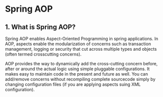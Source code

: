 # Spring AOP

## 1. What is Spring AOP?
Spring AOP enables Aspect-Oriented Programming in spring applications. In AOP, aspects enable the modularization of concerns such as transaction management, logging or security that cut across multiple types and objects (often termed crosscutting concerns).

AOP provides the way to dynamically add the cross-cutting concern before, after or around the actual logic using simple pluggable configurations. It makes easy to maintain code in the present and future as well. You can add/remove concerns without recompiling complete sourcecode simply by changing configuration files (if you are applying aspects suing XML configuration).